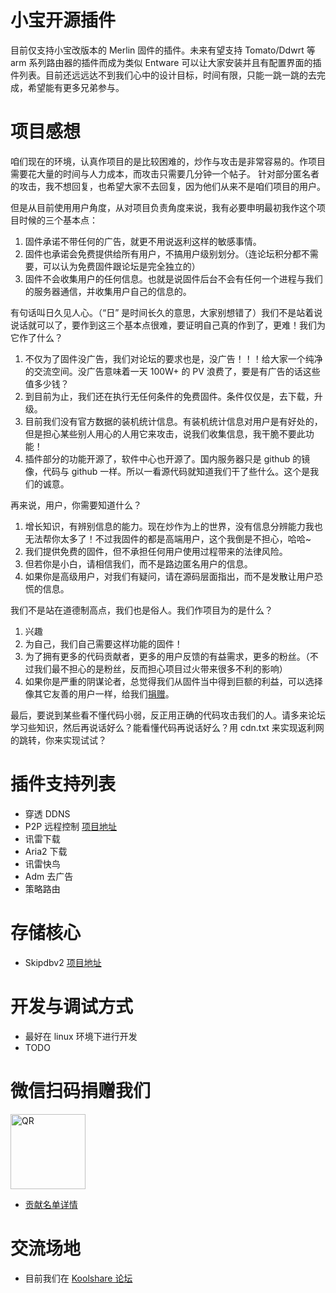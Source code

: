 小宝开源插件
=========

目前仅支持小宝改版本的 Merlin 固件的插件。未来有望支持 Tomato/Ddwrt 等 arm 系列路由器的插件而成为类似 Entware 可以让大家安装并且有配置界面的插件列表。目前还远远达不到我们心中的设计目标，时间有限，只能一跳一跳的去完成，希望能有更多兄弟参与。


项目感想
========

咱们现在的环境，认真作项目的是比较困难的，炒作与攻击是非常容易的。作项目需要花大量的时间与人力成本，而攻击只需要几分钟一个帖子。
针对部分匿名者的攻击，我不想回复，也希望大家不去回复，因为他们从来不是咱们项目的用户。

但是从目前使用用户角度，从对项目负责角度来说，我有必要申明最初我作这个项目时候的三个基本点：

1. 固件承诺不带任何的广告，就更不用说返利这样的敏感事情。
2. 固件也承诺会免费提供给所有用户，不搞用户级别划分。（连论坛积分都不需要，可以认为免费固件跟论坛是完全独立的）
3. 固件不会收集用户的任何信息。也就是说固件后台不会有任何一个进程与我们的服务器通信，并收集用户自己的信息的。

有句话叫日久见人心。（“日” 是时间长久的意思，大家别想错了）我们不是站着说说话就可以了，要作到这三个基本点很难，要证明自己真的作到了，更难！我们为它作了什么？

1. 不仅为了固件没广告，我们对论坛的要求也是，没广告！！！给大家一个纯净的交流空间。没广告意味着一天 100W+ 的 PV 浪费了，要是有广告的话这些值多少钱？
2. 到目前为止，我们还在执行无任何条件的免费固件。条件仅仅是，去下载，升级。
3. 目前我们没有官方数据的装机统计信息。有装机统计信息对用户是有好处的，但是担心某些别人用心的人用它来攻击，说我们收集信息，我干脆不要此功能！
4. 插件部分的功能开源了，软件中心也开源了。国内服务器只是 github 的镜像，代码与 github 一样。所以一看源代码就知道我们干了些什么。这个是我们的诚意。

再来说，用户，你需要知道什么？
1. 增长知识，有辨别信息的能力。现在炒作为上的世界，没有信息分辨能力我也无法帮你太多了！不过我固件的都是高端用户，这个我倒是不担心，哈哈~
2. 我们提供免费的固件，但不承担任何用户使用过程带来的法律风险。
3. 但若你是小白，请相信我们，而不是路边匿名用户的信息。
4. 如果你是高级用户，对我们有疑问，请在源码层面指出，而不是发散让用户恐慌的信息。

我们不是站在道德制高点，我们也是俗人。我们作项目为的是什么？
1. 兴趣
2. 为自己，我们自己需要这样功能的固件！
3. 为了拥有更多的代码贡献者，更多的用户反馈的有益需求，更多的粉丝。（不过我们最不担心的是粉丝，反而担心项目过火带来很多不利的影响）
4. 如果你是严重的阴谋论者，总觉得我们从固件当中得到巨额的利益，可以选择像其它友善的用户一样，给我们[捐赠](#微信扫码捐赠我们)。

最后，要说到某些看不懂代码小弱，反正用正确的代码攻击我们的人。请多来论坛学习些知识，然后再说话好么？能看懂代码再说话好么？用 cdn.txt 来实现返利网的跳转，你来实现试试？

插件支持列表
========
* 穿透 DDNS
* P2P 远程控制 [项目地址](https://github.com/jannson/koolnet)
* 讯雷下载
* Aria2 下载
* 讯雷快鸟
* Adm 去广告
* 策略路由

存储核心
=======
* Skipdbv2 [项目地址](https://github.com/koolshare/skipdbv2)

开发与调试方式
======
* 最好在 linux 环境下进行开发
* TODO

微信扫码捐赠我们
======

 <img src="https://github.com/koolshare/firmware/blob/master/.resources/img/qr.png" alt="QR" width="120"/>

* [贡献名单详情](https://github.com/koolshare/koolshare.github.io/tree/master/donate)

交流场地
======
* 目前我们在 [Koolshare 论坛](https://koolshare.cn/forum.php)

